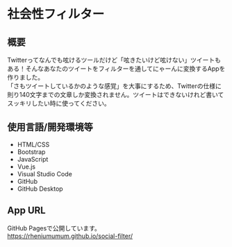 # 社会性フィルター

## 概要
Twitterってなんでも呟けるツールだけど「呟きたいけど呟けない」ツイートもある！そんなあなたのツイートをフィルターを通してにゃーんに変換するAppを作りました。<br>
「さもツイートしているかのような感覚」を大事にするため、Twitterの仕様に則り140文字までの文章しか変換されません。ツイートはできないけれど書いてスッキリしたい時に使ってください。<br>

## 使用言語/開発環境等
 - HTML/CSS
 - Bootstrap
 - JavaScript
 - Vue.js
 - Visual Studio Code
 - GitHub
 - GitHub Desktop
 
## App URL
GitHub Pagesで公開しています。<br>
https://rheniumumum.github.io/social-filter/
